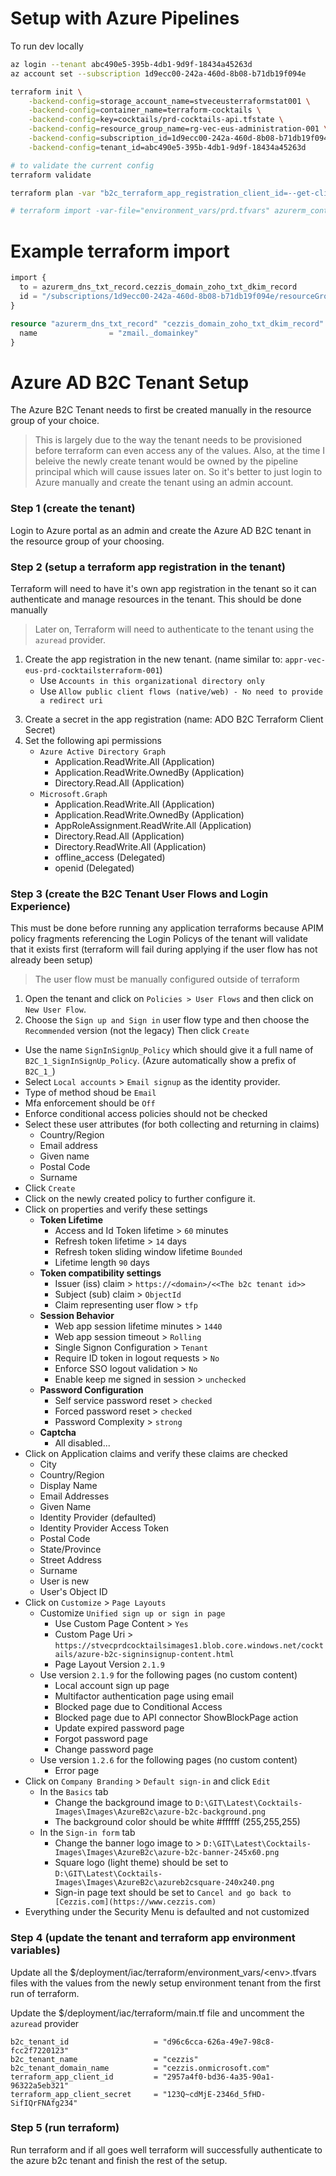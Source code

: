 # Setup with Azure Pipelines
To run dev locally

``` bash
az login --tenant abc490e5-395b-4db1-9d9f-18434a45263d
az account set --subscription 1d9ecc00-242a-460d-8b08-b71db19f094e

terraform init \
 	-backend-config=storage_account_name=stveceusterraformstat001 \
 	-backend-config=container_name=terraform-cocktails \
 	-backend-config=key=cocktails/prd-cocktails-api.tfstate \
 	-backend-config=resource_group_name=rg-vec-eus-administration-001 \
 	-backend-config=subscription_id=1d9ecc00-242a-460d-8b08-b71db19f094e \
 	-backend-config=tenant_id=abc490e5-395b-4db1-9d9f-18434a45263d

# to validate the current config
terraform validate

terraform plan -var "b2c_terraform_app_registration_client_id=--get-clientid--" -var "b2c_terraform_app_registration_client_secret=--get-secret--" -var="image_tag=abc" -var-file="environment_vars/prd.tfvars"

# terraform import -var-file="environment_vars/prd.tfvars" azurerm_container_app_custom_domain.cocktails_web_container_app_custom_domain_www_cezzis_com "/subscriptions/1d9ecc00-242a-460d-8b08-b71db19f094e/resourceGroups/rg-vec-eus-prd-cocktails-001/providers/Microsoft.App/containerApps/aca-vec-eus-prd-cocktailsweb-001/customDomainName/www.cezzis.com"
```

# Example terraform import
``` terraform
import {
  to = azurerm_dns_txt_record.cezzis_domain_zoho_txt_dkim_record
  id = "/subscriptions/1d9ecc00-242a-460d-8b08-b71db19f094e/resourceGroups/rg-vec-eus-glo-cocktails-001/providers/Microsoft.Network/dnsZones/cezzis.com/TXT/zmail._domainkey"
}

resource "azurerm_dns_txt_record" "cezzis_domain_zoho_txt_dkim_record" {
  name                = "zmail._domainkey"
}
```

# Azure AD B2C Tenant Setup
The Azure B2C Tenant needs to first be created manually in the resource group of your choice.

> This is largely due to the way the tenant needs to be provisioned before terraform can even access any of the values.
> Also, at the time I beleive the newly create tenant would be owned by the pipeline principal which will cause issues later on.
> So it's better to just login to Azure manually and create the tenant using an admin account.

### Step 1 (create the tenant)
Login to Azure portal as an admin and create the Azure AD B2C tenant in the resource group of your choosing.

### Step 2 (setup a terraform app registration in the tenant)
Terraform will need to have it's own app registration in the tenant so
it can authenticate and manage resources in the tenant. This should be done manually  

> Later on, Terraform will need to authenticate to the tenant using the `azuread` provider.

1. Create the app registration in the new tenant. (name similar to: `appr-vec-eus-prd-cocktailsterraform-001`)
	- Use `Accounts in this organizational directory only`	
	- Use `Allow public client flows (native/web) - No need to provide a redirect uri`  
<!-- 2. Create a service principal for the app by clicking 'Create Service Principal' from the overview page. -->
3. Create a secret in the app registration (name: ADO B2C Terraform Client Secret)
4. Set the following api permissions
	- `Azure Active Directory Graph`
		- Application.ReadWrite.All (Application)
		- Application.ReadWrite.OwnedBy (Application)
		- Directory.Read.All (Application)
	- `Microsoft.Graph`
		- Application.ReadWrite.All (Application)
		- Application.ReadWrite.OwnedBy (Application)
		- AppRoleAssignment.ReadWrite.All (Application)
		- Directory.Read.All (Application)
		- Directory.ReadWrite.All (Application)
		<!-- - Group.ReadWrite.All (Application)
		- GroupMember.ReadWrite.All (Application) -->
		- offline_access (Delegated)
		- openid (Delegated)


### Step 3 (create the B2C Tenant User Flows and Login Experience)
This must be done before running any application terraforms because APIM policy fragments referencing the Login Policys of the tenant will validate that it exists first (terraform will fail during applying if the user flow has not already been setup)

> The user flow must be manually configured outside of terraform

1. Open the tenant and click on `Policies > User Flows` and then click on `New User Flow`.
2. Choose the `Sign up and Sign in` user flow type and then choose the `Recommended` version (not the legacy) Then click `Create`
- Use the name `SignInSignUp_Policy` which should give it a full name of `B2C_1_SignInSignUp_Policy`.  (Azure automatically show a prefix of `B2C_1_`)
- Select `Local accounts` > `Email signup` as the identity provider.
- Type of method shoud be `Email`
- Mfa enforcement should be `Off`
- Enforce conditional access policies should not be checked
- Select these user attributes (for both collecting and returning in claims)
  - Country/Region
  - Email address
  - Given name
  - Postal Code
  - Surname
- Click `Create`
- Click on the newly created policy to further configure it.
- Click on properties and verify these settings
  - **Token Lifetime**
    - Access and Id Token lifetime > `60` minutes
    - Refresh token lifetime > `14` days
    - Refresh token sliding window lifetime `Bounded`
    - Lifetime length `90` days
  - **Token compatibility settings**
    - Issuer (iss) claim > `https://<domain>/<<The b2c tenant id>>`
	- Subject (sub) claim > `ObjectId`
	- Claim representing user flow > `tfp`
  - **Session Behavior**
    - Web app session lifetime minutes > `1440`
	- Web app session timeout > `Rolling`
	- Single Signon Configuration > `Tenant`
	- Require ID token in logout requests > `No`
	- Enforce SSO logout validation > `No`
	- Enable keep me signed in session > `unchecked`
  - **Password Configuration**
    - Self service password reset > `checked`
	- Forced password reset > `checked`
	- Password Complexity > `strong`
  - **Captcha**
    - All disabled...
- Click on Application claims and verify these claims are checked
  - City
  - Country/Region
  - Display Name
  - Email Addresses
  - Given Name
  - Identity Provider (defaulted)
  - Identity Provider Access Token
  - Postal Code
  - State/Province
  - Street Address
  - Surname
  - User is new
  - User's Object ID
- Click on `Customize` > `Page Layouts`
  - Customize `Unified sign up or sign in page`
    - Use Custom Page Content > `Yes`
	- Custom Page Uri > `https://stvecprdcocktailsimages1.blob.core.windows.net/cocktails/azure-b2c-signinsignup-content.html`
	- Page Layout Version `2.1.9`
  - Use version `2.1.9` for the following pages (no custom content)
    - Local account sign up page
	- Multifactor authentication page using email
	- Blocked page due to Conditional Access
	- Blocked page due to API connector ShowBlockPage action
	- Update expired password page
	- Forgot password page
	- Change password page
  - Use version `1.2.6` for the following pages (no custom content)
    - Error page
- Click on `Company Branding` > `Default sign-in` and click `Edit`
  - In the `Basics` tab
    - Change the background image to `D:\GIT\Latest\Cocktails-Images\Images\AzureB2c\azure-b2c-background.png`
	- The background color should be white #ffffff (255,255,255)
  - In the `Sign-in form` tab
    - Change the banner logo image to > `D:\GIT\Latest\Cocktails-Images\Images\AzureB2c\azure-b2c-banner-245x60.png`
	- Square logo (light theme) should be set to `D:\GIT\Latest\Cocktails-Images\Images\AzureB2c\azureb2csquare-240x240.png`
	- Sign-in page text should be set to `Cancel and go back to [Cezzis.com](https://www.cezzis.com)` 
- Everything under the Security Menu is defaulted and not customized



### Step 4 (update the tenant and terraform app environment variables)
Update all the $/deployment/iac/terraform/environment_vars/\<env>.tfvars files with the values from the newly setup environment tenant from the first run of terraform.

Update the $/deployment/iac/terraform/main.tf file and uncomment the `azuread` provider

``` text
b2c_tenant_id					= "d96c6cca-626a-49e7-98c8-fcc2f7220123"
b2c_tenant_name					= "cezzis"
b2c_tenant_domain_name			= "cezzis.onmicrosoft.com"
terraform_app_client_id			= "2957a4f0-bd36-4a35-90a1-96322a5eb321"
terraform_app_client_secret		= "123Q~cdMjE-2346d_5fHD-SifIQrFNAfg234"
```

### Step 5 (run terraform)
Run terraform and if all goes well terraform will successfully authenticate to the azure b2c tenant and finish the rest of the setup.